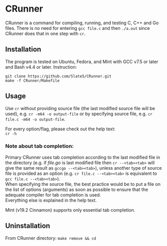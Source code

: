 # CRunner

CRunner is a command for compiling, running, and testing C, C++ and Go files. There is no need for entering `gcc file.c` and then `./a.out` since CRunner does that in one step with `cr`.

## Installation

The program is tested on Ubuntu, Fedora, and Mint with GCC v7.5 or later and Bash v4.4 or later. Instruction:
```
git clone https://github.com/Slate5/CRunner.git
make -f CRunner/Makefile
```

## Usage

Use `cr` without providing source file (the last modified source file will be used), e.g. `cr -m64 -o output-file` or by specifying source file, e.g. `cr file.c -m64 -o output-file`.

For every option/flag, please check out the help text:\
`cr -h`

### Note about tab completion:

Primary CRunner uses tab completion according to the last modified file in the directory (e.g. if <i>file.go</i> is last modified file then `cr --<tab><tab>` will give the same result as `gccgo --<tab><tab>`), unless another type of source file is provided as an option (e.g. `cr file.c --<tab><tab>` is equivalent to `gcc file.c --<tab><tab>`).\
When specifying the source file, the best practice would be to put a file on the list of options (arguments) as soon as possible to ensure that the adequate compiler for tab completion is used.\
Everything else is explained in the help text.

Mint (v19.2 Cinnamon) supports only essential tab completion.

## Uninstallation

From CRunner directory: `make remove && cd`

